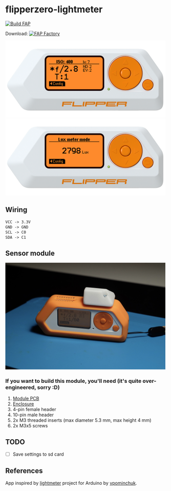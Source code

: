 # flipperzero-lightmeter

[![Build FAP](https://github.com/oleksiikutuzov/flipperzero-lightmeter/actions/workflows/build.yml/badge.svg?branch=main)](https://github.com/oleksiikutuzov/flipperzero-lightmeter/actions/workflows/build.yml)

Download: [![FAP Factory](https://flipc.org/api/v1/oleksiikutuzov/flipperzero-lightmeter/badge?root=application)](https://flipc.org/oleksiikutuzov/flipperzero-lightmeter?root=application)

<img src="images/framed_gui_main.png" width="500px">

<img src="images/framed_gui_lux_meter.png" width="500px">

## Wiring

```
VCC -> 3.3V
GND -> GND
SCL -> C0
SDA -> C1
```

## Sensor module

<img src="module/back.jpg" width="500px">

### If you want to build this module, you'll need (it's quite over-engineered, sorry :D)
1. [Module PCB](https://github.com/oleksiikutuzov/flipperzero-lightmeter/blob/main/module/module_v2_gerber.zip)
2. [Enclosure](https://github.com/oleksiikutuzov/flipperzero-lightmeter/blob/main/module/module_v2_enclosure.stl)
3. 4-pin female header
4. 10-pin male header
5. 2x M3 threaded inserts (max diameter 5.3 mm, max height 4 mm)
6. 2x M3x5 screws


## TODO
- [ ] Save settings to sd card

## References
App inspired by [lightmeter](https://github.com/vpominchuk/lightmeter) project for Arduino by [vpominchuk](https://github.com/vpominchuk).
